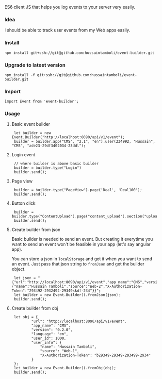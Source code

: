 ES6 client JS that helps you log events to your server very easily.

### Idea ####
I should be able to track user events from my Web apps easily.

### Install ###

    npm install git+ssh://git@github.com:hussaintamboli/event-builder.git

### Upgrade to latest version ###

    npm install -f git+ssh://git@github.com:hussaintamboli/event-builder.git

### Import ###

    import Event from 'event-builder';

### Usage ###

1. Basic event builder
 
        let builder = new Event.Builder("http://localhost:8090/api/v1/event");
        builder = builder.app("CMS", "2.1", "en").user(234992, "Hussain", "CMS", "ade23-29df3402034-23ddl");
        
2. Login event 
        
        // where builder is above basic builder
        builder = builder.type("Login")
        builder.send();

2. Page view

        builder = builder.type("PageView").page('Deal', 'Deal100');
        builder.send();
    
3. Button click

        builder = builder.type("ContentUpload").page("content_upload").section("upload_button").action("click");
        builder.send();

4. Create builder from json

    Basic builder is needed to send an event. But creating it everytime you want to send an event won't be feasible in your app (let's say angular app). 

    You can store a json in `localStorage` and get it when you want to send an event. Just pass that json string to `fromJson` and get the builder object.

        let json = "{"url":"http://localhost:8090/api/v1/event","app_name":"CMS","version":"0.2.0","language":"en","user_id":1000,"user_info":{"name":"Hussain Tamboli","source":"Web-2","X-Authorization-Token":"293492-2932492-29349skdf-234"}}";
        let builder = new Event.Builder().fromJson(json);
        builder.send();

5. Create builder from obj

        let obj = {
                "url": "http://localhost:8090/api/v1/event",
                "app_name": "CMS",
                "version": "0.2.0",
                "language": "en",
                "user_id": 1000,
                "user_info": {
                    "name": "Hussain Tamboli", 
                    "source": "Web-1", 
                    "X-Authorization-Token": "b29349-29349-293499-2934"
                }
        };
        let builder = new Event.Builder().fromObj(obj);
        builder.send();

